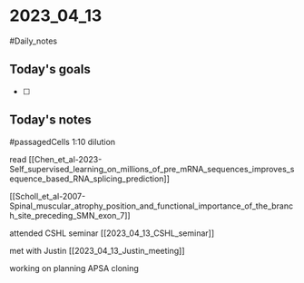# 2023_04_13 
#Daily_notes
## Today's goals
- [ ] 

## Today's notes

#passagedCells 
1:10 dilution

read
[[Chen_et_al-2023-Self_supervised_learning_on_millions_of_pre_mRNA_sequences_improves_sequence_based_RNA_splicing_prediction]]

[[Scholl_et_al-2007-Spinal_muscular_atrophy_position_and_functional_importance_of_the_branch_site_preceding_SMN_exon_7]]

attended CSHL seminar [[2023_04_13_CSHL_seminar]]

met with Justin [[2023_04_13_Justin_meeting]]

working on planning APSA cloning
